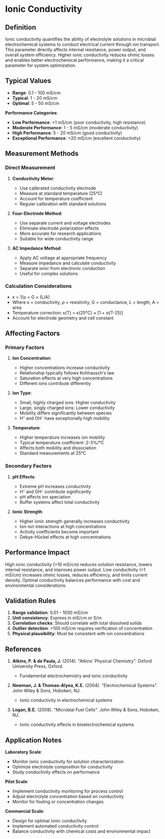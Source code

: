 <!--
Parameter ID: ionic_conductivity
Category: chemical
Generated: 2025-01-16T12:27:00.000Z
-->

# Ionic Conductivity

## Definition

Ionic conductivity quantifies the ability of electrolyte solutions in microbial
electrochemical systems to conduct electrical current through ion transport.
This parameter directly affects internal resistance, power output, and overall
system efficiency. Higher ionic conductivity reduces ohmic losses and enables
better electrochemical performance, making it a critical parameter for system
optimization.

## Typical Values

- **Range**: 0.1 - 100 mS/cm
- **Typical**: 1 - 20 mS/cm
- **Optimal**: 5 - 50 mS/cm

**Performance Categories**:

- **Low Performance**: <1 mS/cm (poor conductivity, high resistance)
- **Moderate Performance**: 1 - 5 mS/cm (moderate conductivity)
- **High Performance**: 5 - 20 mS/cm (good conductivity)
- **Exceptional Performance**: >20 mS/cm (excellent conductivity)

## Measurement Methods

### Direct Measurement

1. **Conductivity Meter**:
   - Use calibrated conductivity electrode
   - Measure at standard temperature (25°C)
   - Account for temperature coefficient
   - Regular calibration with standard solutions

2. **Four-Electrode Method**:
   - Use separate current and voltage electrodes
   - Eliminate electrode polarization effects
   - More accurate for research applications
   - Suitable for wide conductivity range

3. **AC Impedance Method**:
   - Apply AC voltage at appropriate frequency
   - Measure impedance and calculate conductivity
   - Separate ionic from electronic conduction
   - Useful for complex solutions

### Calculation Considerations

- κ = 1/ρ = G × (L/A)
- Where κ = conductivity, ρ = resistivity, G = conductance, L = length, A = area
- Temperature correction: κ(T) = κ(25°C) × [1 + α(T-25)]
- Account for electrode geometry and cell constant

## Affecting Factors

### Primary Factors

1. **Ion Concentration**:
   - Higher concentrations increase conductivity
   - Relationship typically follows Kohlrausch's law
   - Saturation effects at very high concentrations
   - Different ions contribute differently

2. **Ion Type**:
   - Small, highly charged ions: Higher conductivity
   - Large, singly charged ions: Lower conductivity
   - Mobility differs significantly between species
   - H⁺ and OH⁻ have exceptionally high mobility

3. **Temperature**:
   - Higher temperature increases ion mobility
   - Typical temperature coefficient: 2-3%/°C
   - Affects both mobility and dissociation
   - Standard measurements at 25°C

### Secondary Factors

1. **pH Effects**:
   - Extreme pH increases conductivity
   - H⁺ and OH⁻ contribute significantly
   - pH affects ion speciation
   - Buffer systems affect total conductivity

2. **Ionic Strength**:
   - Higher ionic strength generally increases conductivity
   - Ion-ion interactions at high concentrations
   - Activity coefficients become important
   - Debye-Hückel effects at high concentrations

## Performance Impact

High ionic conductivity (>10 mS/cm) reduces solution resistance, lowers internal
resistance, and improves power output. Low conductivity (<1 mS/cm) increases
ohmic losses, reduces efficiency, and limits current density. Optimal
conductivity balances performance with cost and environmental considerations.

## Validation Rules

1. **Range validation**: 0.01 - 1000 mS/cm
2. **Unit consistency**: Express in mS/cm or S/m
3. **Correlation checks**: Should correlate with total dissolved solids
4. **Outlier detection**: >100 mS/cm requires verification of concentration
5. **Physical plausibility**: Must be consistent with ion concentrations

## References

1. **Atkins, P. & de Paula, J.** (2014). "Atkins' Physical Chemistry". Oxford
   University Press, Oxford.
   - Fundamental electrochemistry and ionic conductivity

2. **Newman, J. & Thomas-Alyea, K.E.** (2004). "Electrochemical Systems". John
   Wiley & Sons, Hoboken, NJ.
   - Ionic conductivity in electrochemical systems

3. **Logan, B.E.** (2008). "Microbial Fuel Cells". John Wiley & Sons, Hoboken,
   NJ.
   - Ionic conductivity effects in bioelectrochemical systems

## Application Notes

**Laboratory Scale**:

- Monitor ionic conductivity for solution characterization
- Optimize electrolyte composition for conductivity
- Study conductivity effects on performance

**Pilot Scale**:

- Implement conductivity monitoring for process control
- Adjust electrolyte concentration based on conductivity
- Monitor for fouling or concentration changes

**Commercial Scale**:

- Design for optimal ionic conductivity
- Implement automated conductivity control
- Balance conductivity with chemical costs and environmental impact
